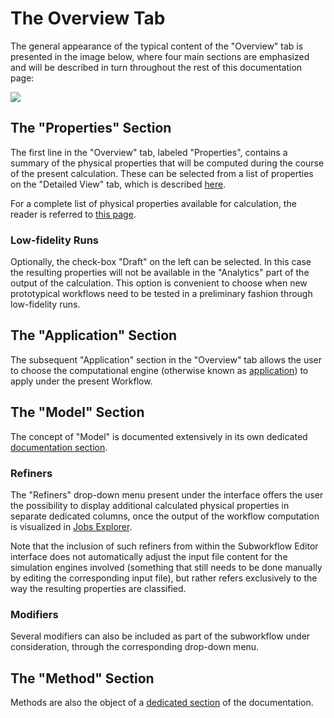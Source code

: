 # The Overview Tab

The general appearance of the typical content of the "Overview" tab is presented in the image below, where four main sections are emphasized and will be described in turn throughout the rest of this documentation page:

<img src="/images/workflow-designer/overview-tab.png"/>

## The "Properties" Section

The first line in the "Overview" tab, labeled "Properties", contains a summary of the physical properties that will be computed during the course of the present calculation. These can be selected from a list of properties on the "Detailed View" tab, which is described [here](detailed-view.md).

For a complete list of physical properties available for calculation, the reader is referred to [this page](../../properties/overview.md).

### Low-fidelity Runs

Optionally, the check-box "Draft" on the left can be selected. In this case the resulting properties will not be available in the "Analytics" part of the output of the calculation. This option is convenient to choose when new prototypical workflows need to be tested in a preliminary fashion through low-fidelity runs.

## The "Application" Section

The subsequent "Application" section in the "Overview" tab allows the user to choose the computational engine (otherwise known as [application](../../software/parameters.md)) to apply under the present Workflow.

## The "Model" Section

The concept of "Model" is documented extensively in its own dedicated [documentation section](../../models/overview.md).

### Refiners

The "Refiners" drop-down menu present under the interface offers the user the possibility to display additional calculated physical properties in separate dedicated columns, once the output of the workflow computation is visualized in [Jobs Explorer](../../jobs/ui/explorer.md).

Note that the inclusion of such refiners from within the Subworkflow Editor interface does not automatically adjust the input file content for the simulation engines involved (something that still needs to be done manually by editing the corresponding input file), but rather refers exclusively to the way the resulting properties are classified.

### Modifiers

Several modifiers can also be included as part of the subworkflow under consideration, through the corresponding drop-down menu.

## The "Method" Section

Methods are also the object of a [dedicated section](../../methods/overview.md) of the documentation.
